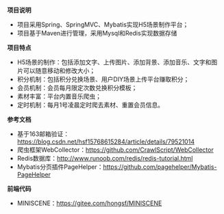 <p><strong>项目说明</strong></p>
<ul>
    <li>项目采用Spring、SpringMVC、Mybatis实现H5场景制作平台；</li>
    <li>项目基于Maven进行管理，采用Mysql和Redis实现数据存储</li>
</ul>
<p><strong>项目特点</strong></p>
<ul>
    <li>H5场景的制作：包括添加文字、上传图片、添加背景、添加音乐、文字和图片可以随意移动和修改大小；</li>
    <li>积分机制：包括积分兑换场景、用户DIY场景上传平台赚取积分；</li>
    <li>会员机制：会员每月限定次数兑换积分模板；</li>
    <li>素材丰富：平台内置音乐爬虫；</li>
    <li>定时机制：每月1号凌晨定时爬去素材、重置会员信息。</li> 
</ul>
<p><strong>参考文档</strong></p>
<ul>
    <li>基于163邮箱验证：<a href="https://blog.csdn.net/hsf15768615284/article/details/79521014">https://blog.csdn.net/hsf15768615284/article/details/79521014</a></li>
    <li>爬虫框架WebCollector：<a href="https://github.com/CrawlScript/WebCollector">https://github.com/CrawlScript/WebCollector</a></li>
    <li>Redis数据库：<a href="http://www.runoob.com/redis/redis-tutorial.html">http://www.runoob.com/redis/redis-tutorial.html</a></li>
    <li>Mybatis分页插件PageHelper：<a href="https://github.com/pagehelper/Mybatis-PageHelper">https://github.com/pagehelper/Mybatis-PageHelper</a></li>
</ul>
<p><strong>前端代码</strong></p>
<ul>
    <li>MINISCENE：<a href="https://gitee.com/hongsf/MINISCENE">https://gitee.com/hongsf/MINISCENE</a></li>
</ul>